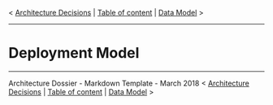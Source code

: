 < [Architecture Decisions](./0600.ArchitectureDecisions.md) \| [Table of content](./0001.TableOfContent.md) \| [Data Model](./0800.DataModel.md) >

* * *

# Deployment Model

* * *

Architecture Dossier - Markdown Template - March 2018
< [Architecture Decisions](./0600.ArchitectureDecisions.md) \| [Table of content](./0001.TableOfContent.md) \| [Data Model](./0800.DataModel.md) >
